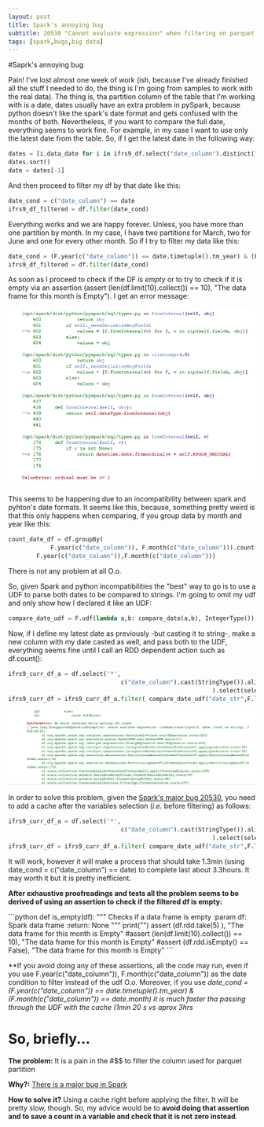 ```yaml
---
layout: post
title: Spark's annoying bug
subtitle: 20530 "Cannot evaluate expression" when filtering on parquet partition column 
tags: [spark,bugs,big data]
---
```


#Saprk's annoying bug

Pain! I've lost almost one week of work (ish, because I've already finished all the stuff I needed to do, the thing is I'm going from samples to work with the real data).
The thing is, tha partition column of the table that I'm working with is a date, dates usually have an extra problem in pySpark,
because python doesn't like the spark's date format and gets confused with the months of both. Nevertheless, if you want to compare 
the full date, everything seems to work fine. For example, in my case I want to use only the latest date from the table. So, if I get 
the latest date in the following way:
```python
dates = [i.data_date for i in ifrs9_df.select("date_column").distinct().collect()]
dates.sort()
date = dates[-1]
```
And then proceed to filter my df by that date like this:
```python
date_cond = c("date_column") == date
ifrs9_df_filtered = df.filter(date_cond)
```
Everything works and we are happy forever. Unless, you have more than one partition by month. In my case, I have two partitions for March, 
two for June and one for every other month. So if I try to filter my data like this:
```python
date_cond = (F.year(c("date_column")) == date.timetuple().tm_year) & (F.month(c("date_column")) == date.month)
ifrs9_df_filtered = df.filter(date_cond)
```
As soon as I proceed to check if the DF *is empty* or to try to check if it is empty via an assertion (assert (len(df.limit(10).collect()) == 10), "The data frame for this month is Empty"). I get an error message: 


![error](/img/error_is_empty_rdd_using_month_and_year.png)


This seems to be happening due to an incompatibility between spark and pyhton's date formats. It seems like this, because, something pretty weird is that this only happens when comparing, if you group data by month and year like this: 
```python
count_date_df = df.groupBy(
            F.year(c("date_column")), F.month(c("date_column"))).count().orderBy(
        F.year(c("date_column")),F.month(c("date_column")))
```
There is not any problem at all O.o.

So, given Spark and python incompatibilities the "best" way to go is to use a UDF to parse both dates to be compared to strings. I'm going to omit my udf and only show how I declared it like an UDF:
```python
compare_date_udf = F.udf(lambda a,b: compare_date(a,b), IntegerType())
```
Now, if I define my latest date as previously -but casting it to string-, make a new column with my date casted as well, and pass both to the UDF, everything seems fine until I call an RDD dependent action such as df.count():

```python
ifrs9_curr_df_a = df.select('*',
                                c("date_column").cast(StringType()).alias("date_str")
                                                          ).select(select_group)
ifrs9_curr_df = ifrs9_curr_df_a.filter( compare_date_udf("date_str",F.lit(date)) == 1)
```
![error](/img/error_without_cache.png)

In order to solve this problem, given the [Spark's major bug 20530](https://issues.apache.org/jira/browse/SPARK-20530), you need to add a cache after the variables selection (*i.e.* before filtering) as follows: 
```python
ifrs9_curr_df_a = df.select('*',
                                c("date_column").cast(StringType()).alias("date_str")
                                                          ).select(select_group).cahe()
ifrs9_curr_df = ifrs9_curr_df_a.filter( compare_date_udf("date_str",F.lit(date)) == 1)
```
It will work, however it will make a process that should take 1.3min (using date_cond = c("date_column") == date) to complete last about 3.3hours. It may worth it but it is pretty inefficient.

**After exhaustive proofreadings and tests all the problem seems to be derived of using an assertion to check if the filtered df is empty:**

´´´python
def is_empty(df):
    """
    Checks if a data frame is empty
    :param df: Spark data frame
    :return: None
    """
    print("")
    assert (df.rdd.take(5) ), "The data frame for this month is Empty"
    #assert (len(df.limit(10).collect()) == 10), "The data frame for this month is Empty"
    #assert (df.rdd.isEmpty() == False), "The data frame for this month is Empty"
´´´

**If you avoid doing any of these assertions, all the code may run, even if you use F.year(c("date_column")), F.month(c("date_column")) as the date condition to filter instead of the udf O.o. Moreover, if you use *date_cond = (F.year(c("date_column")) == date.timetuple().tm_year) & (F.month(c("date_column")) == date.month) it is much faster tha passing through the UDF with the cache (1min 20 s vs aprox 3hrs*

# So, briefly...

**The problem:** It is a pain in the #$$ to filter the column used for parquet partition

**Why?:** [There is a major bug in Spark](https://issues.apache.org/jira/browse/SPARK-20530)

**How to solve it?** Using a cache right before applying the filter. It will be pretty slow, though. So, my advice would be to **avoid doing that assertion and to save a count in a variable and check that it is not zero instead**.

